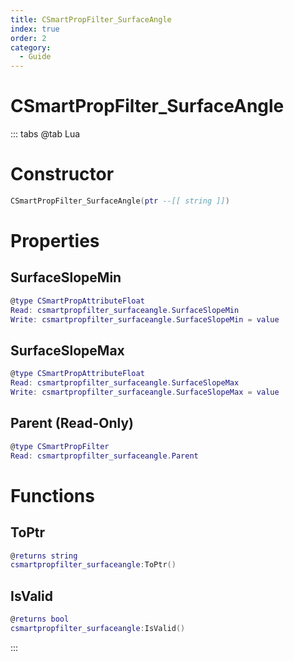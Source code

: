 ```yaml
---
title: CSmartPropFilter_SurfaceAngle
index: true
order: 2
category:
  - Guide
---
```


# CSmartPropFilter_SurfaceAngle

::: tabs
@tab Lua
# Constructor
```lua
CSmartPropFilter_SurfaceAngle(ptr --[[ string ]])
```
# Properties
## SurfaceSlopeMin 
```lua
@type CSmartPropAttributeFloat
Read: csmartpropfilter_surfaceangle.SurfaceSlopeMin
Write: csmartpropfilter_surfaceangle.SurfaceSlopeMin = value
```
## SurfaceSlopeMax 
```lua
@type CSmartPropAttributeFloat
Read: csmartpropfilter_surfaceangle.SurfaceSlopeMax
Write: csmartpropfilter_surfaceangle.SurfaceSlopeMax = value
```
## Parent (Read-Only)
```lua
@type CSmartPropFilter
Read: csmartpropfilter_surfaceangle.Parent
```
# Functions
## ToPtr
```lua
@returns string
csmartpropfilter_surfaceangle:ToPtr()
```
## IsValid
```lua
@returns bool
csmartpropfilter_surfaceangle:IsValid()
```

:::